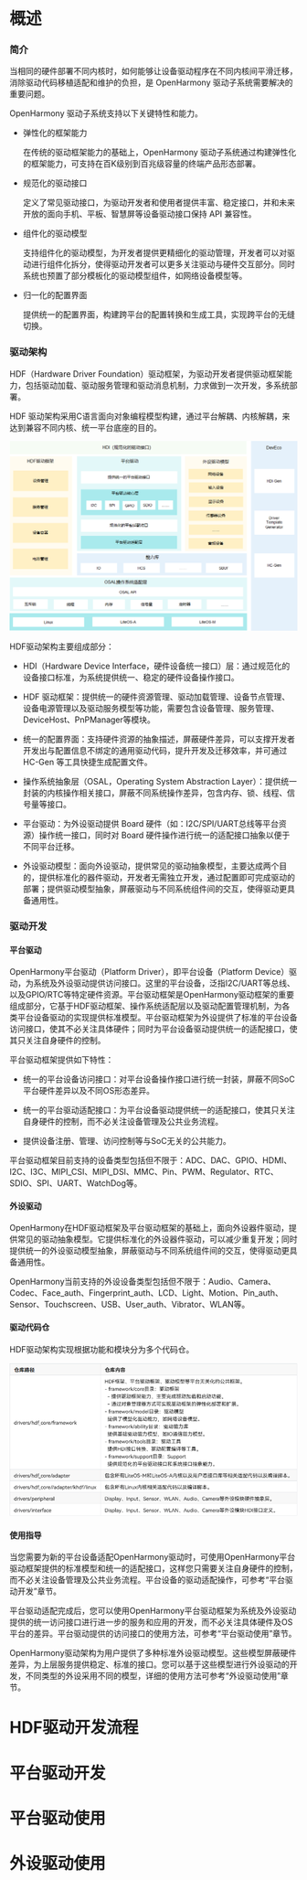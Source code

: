 # 概述

### 简介

当相同的硬件部署不同内核时，如何能够让设备驱动程序在不同内核间平滑迁移，消除驱动代码移植适配和维护的负担，是 OpenHarmony 驱动子系统需要解决的重要问题。

OpenHarmony 驱动子系统支持以下关键特性和能力。

* 弹性化的框架能力

    在传统的驱动框架能力的基础上，OpenHarmony 驱动子系统通过构建弹性化的框架能力，可支持在百K级别到百兆级容量的终端产品形态部署。

* 规范化的驱动接口

    定义了常见驱动接口，为驱动开发者和使用者提供丰富、稳定接口，并和未来开放的面向手机、平板、智慧屏等设备驱动接口保持 API 兼容性。

* 组件化的驱动模型

    支持组件化的驱动模型，为开发者提供更精细化的驱动管理，开发者可以对驱动进行组件化拆分，使得驱动开发者可以更多关注驱动与硬件交互部分。同时系统也预置了部分模板化的驱动模型组件，如网络设备模型等。

* 归一化的配置界面

    提供统一的配置界面，构建跨平台的配置转换和生成工具，实现跨平台的无缝切换。

### 驱动架构

HDF（Hardware Driver Foundation）驱动框架，为驱动开发者提供驱动框架能力，包括驱动加载、驱动服务管理和驱动消息机制，力求做到一次开发，多系统部署。

HDF 驱动架构采用C语言面向对象编程模型构建，通过平台解耦、内核解耦，来达到兼容不同内核、统一平台底座的目的。

![alt text](HDF驱动架构.png)

HDF驱动架构主要组成部分：

* HDI（Hardware Device Interface，硬件设备统一接口）层：通过规范化的设备接口标准，为系统提供统一、稳定的硬件设备操作接口。

* HDF 驱动框架：提供统一的硬件资源管理、驱动加载管理、设备节点管理、设备电源管理以及驱动服务模型等功能，需要包含设备管理、服务管理、DeviceHost、PnPManager等模块。

* 统一的配置界面：支持硬件资源的抽象描述，屏蔽硬件差异，可以支撑开发者开发出与配置信息不绑定的通用驱动代码，提升开发及迁移效率，并可通过 HC-Gen 等工具快捷生成配置文件。

* 操作系统抽象层（OSAL，Operating System Abstraction Layer）：提供统一封装的内核操作相关接口，屏蔽不同系统操作差异，包含内存、锁、线程、信号量等接口。

* 平台驱动：为外设驱动提供 Board 硬件（如：I2C/SPI/UART总线等平台资源）操作统一接口，同时对 Board 硬件操作进行统一的适配接口抽象以便于不同平台迁移。

* 外设驱动模型：面向外设驱动，提供常见的驱动抽象模型，主要达成两个目的，提供标准化的器件驱动，开发者无需独立开发，通过配置即可完成驱动的部署；提供驱动模型抽象，屏蔽驱动与不同系统组件间的交互，使得驱动更具备通用性。

### 驱动开发

#### 平台驱动

OpenHarmony平台驱动（Platform Driver），即平台设备（Platform Device）驱动，为系统及外设驱动提供访问接口。这里的平台设备，泛指I2C/UART等总线、以及GPIO/RTC等特定硬件资源。平台驱动框架是OpenHarmony驱动框架的重要组成部分，它基于HDF驱动框架、操作系统适配层以及驱动配置管理机制，为各类平台设备驱动的实现提供标准模型。平台驱动框架为外设提供了标准的平台设备访问接口，使其不必关注具体硬件；同时为平台设备驱动提供统一的适配接口，使其只关注自身硬件的控制。

平台驱动框架提供如下特性：

* 统一的平台设备访问接口：对平台设备操作接口进行统一封装，屏蔽不同SoC平台硬件差异以及不同OS形态差异。

* 统一的平台驱动适配接口：为平台设备驱动提供统一的适配接口，使其只关注自身硬件的控制，而不必关注设备管理及公共业务流程。

* 提供设备注册、管理、访问控制等与SoC无关的公共能力。

平台驱动框架目前支持的设备类型包括但不限于：ADC、DAC、GPIO、HDMI、I2C、I3C、MIPI_CSI、MIPI_DSI、MMC、Pin、PWM、Regulator、RTC、SDIO、SPI、UART、WatchDog等。

#### 外设驱动

OpenHarmony在HDF驱动框架及平台驱动框架的基础上，面向外设器件驱动，提供常见的驱动抽象模型。它提供标准化的外设器件驱动，可以减少重复开发；同时提供统一的外设驱动模型抽象，屏蔽驱动与不同系统组件间的交互，使得驱动更具备通用性。

OpenHarmony当前支持的外设设备类型包括但不限于：Audio、Camera、Codec、Face_auth、Fingerprint_auth、LCD、Light、Motion、Pin_auth、Sensor、Touchscreen、USB、User_auth、Vibrator、WLAN等。

#### 驱动代码仓

HDF驱动架构实现根据功能和模块分为多个代码仓。

![alt text](HDF驱动架构代码仓说明表.png)

#### 使用指导

当您需要为新的平台设备适配OpenHarmony驱动时，可使用OpenHarmony平台驱动框架提供的标准模型和统一的适配接口，这样您只需要关注自身硬件的控制，而不必关注设备管理及公共业务流程。平台设备的驱动适配操作，可参考“平台驱动开发”章节。

平台驱动适配完成后，您可以使用OpenHarmony平台驱动框架为系统及外设驱动提供的统一访问接口进行进一步的服务和应用的开发，而不必关注具体硬件及OS平台的差异。平台驱动提供的访问接口的使用方法，可参考“平台驱动使用”章节。

OpenHarmony驱动架构为用户提供了多种标准外设驱动模型。这些模型屏蔽硬件差异，为上层服务提供稳定、标准的接口。您可以基于这些模型进行外设驱动的开发，不同类型的外设采用不同的模型，详细的使用方法可参考“外设驱动使用”章节。

# HDF驱动开发流程

# 平台驱动开发

# 平台驱动使用

# 外设驱动使用
